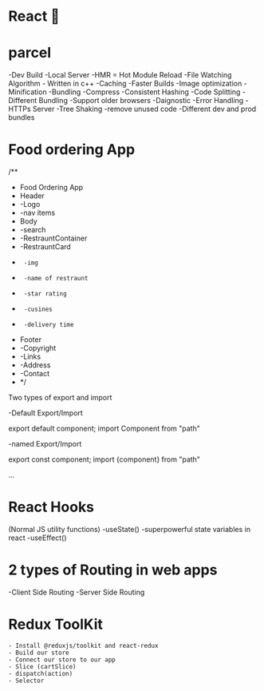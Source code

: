 # React 🚀

# parcel

-Dev Build
-Local Server
-HMR = Hot Module Reload
-File Watching Algorithm - Written in c++
-Caching -Faster Builds
-Image optimization
-Minification
-Bundling
-Compress
-Consistent Hashing
-Code Splitting
-Different Bundling -Support older browsers
-Daignostic
-Error Handling
-HTTPs Server
-Tree Shaking -remove unused code
-Different dev and prod bundles

# Food ordering App

/\*\*

- Food Ordering App
- Header
- -Logo
- -nav items
- Body
- -search
- -RestrauntContainer
- -RestrauntCard
-      -img
-      -name of restraunt
-      -star rating
-      -cusines
-      -delivery time
- Footer
- -Copyright
- -Links
- -Address
- -Contact
- \*/

Two types of export and import

-Default Export/Import

export default component;
import Component from "path"

-named Export/Import

export const component;
import {component} from "path"

...

# React Hooks

(Normal JS utility functions)
-useState() -superpowerful state variables in react
-useEffect()

# 2 types of Routing in web apps

-Client Side Routing
-Server Side Routing

# Redux ToolKit

    - Install @reduxjs/toolkit and react-redux
    - Build our store
    - Connect our store to our app
    - Slice (cartSlice)
    - dispatch(action)
    - Selector
